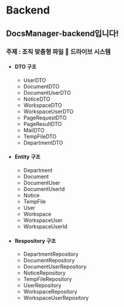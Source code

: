# Backend
## DocsManager-backend입니다!
### 주제 : 조직 맞춤형 파일 📁 드라이브 시스템
+ ####  DTO 구조
  + UserDTO
  + DocumentDTO
  + DocumentUserDTO
  + NoticeDTO
  + WorkspaceDTO
  + WorkspaceUserDTO
  + PageRequestDTO
  + PageResultDTO
  + MailDTO
  + TempFileDTO
  + DepartmentDTO
 
+ #### Entity 구조
  + Department
  + Document
  + DocumentUser
  + DocumentUserId
  + Notice
  + TempFile
  + User
  + Workspace
  + WorkspaceUser
  + WorkspaceUserId

+ #### Respository 구조
  + DepartmentRepository
  + DocumentRepository
  + DocumentUserRepository
  + NoticeRepository
  + TempFileRepository
  + UserRepository
  + WorkspaceRepository
  + WorkspaceUserRepository

